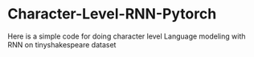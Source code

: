 # Character-Level-RNN-Pytorch
Here is a simple code for doing character level Language modeling with RNN on tinyshakespeare dataset
